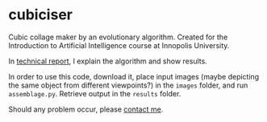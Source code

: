 # cubiciser
Cubic collage maker by an evolutionary algorithm. Created for the Introduction to Artificial Intelligence course at Innopolis University.

In [technical report](../technical_report.pdf), I explain the algorithm and show results.

In order to use this code, download it, place input images (maybe depicting the same object from different viewpoints?) in the `images` folder, and run `assemblage.py`. Retrieve output in the `results` folder.

Should any problem occur, please [contact me](https://t.me/feuer_fox).
